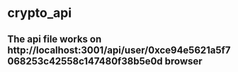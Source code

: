# crypto_api

<h2> The api file works on http://localhost:3001/api/user/0xce94e5621a5f7068253c42558c147480f38b5e0d browser  </h2>
